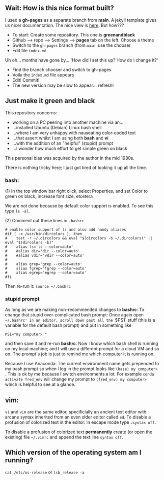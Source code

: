 ## Wait: How is this nice format built? 

I used a **gh-pages** as a separate branch from **main**. A jekyll template gives us nicer documentation.
The nice view is [here](https://robfatland.github.io/greenandblack/). But how???


- To start: Create some repository. This one is **greenandblack**
- Github --> repo --> Settings --> **pages** tab on the left. Choose a theme
- Switch to the `gh-pages` branch (from `main`: use the chooser
- Edit file `index.md`



Uh oh... months have gone by... 'How did I set this up? How do I change it?' 

- Find the branch chooser and switch to gh-pages
- Voila the `index.md` file appears 
- Edit! Commit! 
- The new version may be slow to appear... refresh!



## Just make it green and black


This repository concerns:


- working on a PC peering into another machine via an...
- ...installed Ubuntu (Debian) Linux bash shell
- ...where I am very unhappy with nauseating color-coded text 
- ...that assert whilst I am using both **bash** and **vi**
- ...with the addition of an "helpful" (stupid) prompt
- ...I wonder how much effort to get simple green on black


This personal bias was acquired by the author in the mid 1980s.


There is nothing tricky here; I just got tired of looking it up all the time.


### bash: 

(1) In the top window bar right click, select Properties, and set Color to green on black, increase font size, etcetera

We are not done because by default color support is enabled. To see this type `ls -al`.

(2) Comment out these lines in `.bashrc`

```
# enable color support of ls and also add handy aliases
#if [ -x /usr/bin/dircolors ]; then
#    test -r ~/.dircolors && eval "$(dircolors -b ~/.dircolors)" || eval "$(dircolors -b)"
#    alias ls='ls --color=auto'
#    #alias dir='dir --color=auto'
#    #alias vdir='vdir --color=auto'
#
#    alias grep='grep --color=auto'
#    alias fgrep='fgrep --color=auto'
#    alias egrep='egrep --color=auto'
#fi
```

Then re-run it: `source ~/.bashrc`


### stupid prompt


As long as we are making non-recommended changes to **bashrc**: To change that stupid 
over-complicated bash prompt:  Once again
open `~/.bashrc' in an editor, scroll down past all the `$PS1` stuff (this is a variable for the
default bash prompt) and put in something like 

```
PS1="my computer> "
```

and then save it and re-run **bashrc**. Now I know which bash shell is running on my local machine;
and I will use a different prompt for a cloud VM and so on. The prompt's job is just to remind 
me which computer it is running on. 


Because I use Anaconda: The current environment name gets prepended to my bash prompt so 
when I log in the prompt looks like `(base) my computer> `. This is ok by me because I switch
environments a lot. For example `conda activate fred_env` will change my prompt to 
`(fred_env) my computer> ` which is helpful to see at a glance. 



## vim:

`vi` and `vim` are the same editor, specificially an ancient text editor 
with arcane syntax inherited from an even older editor called `ed`. 
To disable a profusion of colorized text in the editor: In escape mode type `:syntax off`. 


To disable a profusion of colorized text **permanently** create (or open the existing) file `~/.vimrc` and
append the text line `syntax off`.


## Which version of the operating system am I running? 

`cat /etc/os-release` or `lsb_release -a`



